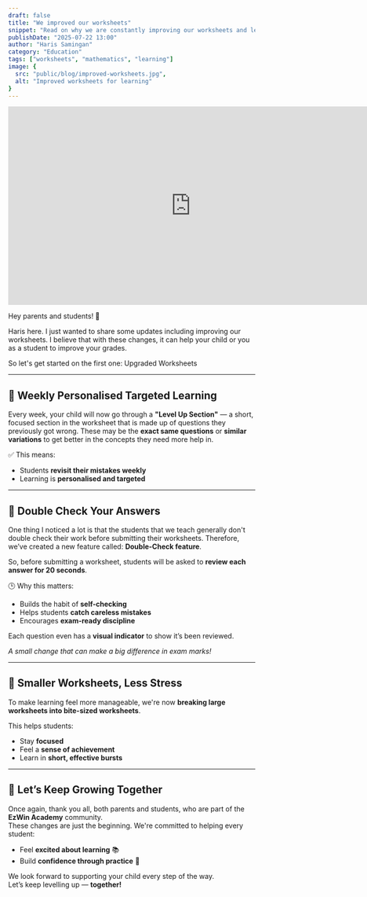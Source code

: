 ```yaml
---
draft: false
title: "We improved our worksheets"
snippet: "Read on why we are constantly improving our worksheets and learning systems"
publishDate: "2025-07-22 13:00"
author: "Haris Samingan"
category: "Education"
tags: ["worksheets", "mathematics", "learning"]
image: {
  src: "public/blog/improved-worksheets.jpg",
  alt: "Improved worksheets for learning"
}
---
```


<iframe src="https://www.veed.io/embed/798ea0ac-3a5d-4c67-ad1d-151a423b6e6d?watermark=0&color=&sharing=1&title=0" width="744" height="404" frameborder="0" title="July 2025 Update 1 - EzWin Academy" webkitallowfullscreen mozallowfullscreen allowfullscreen></iframe>

Hey parents and students! 👋

Haris here. I just wanted to share some updates including improving our worksheets. I believe that with these changes, it can help your child or you as a student to improve your grades.

So let's get started on the first one: Upgraded Worksheets

---

## 🚀 Weekly Personalised Targeted Learning

Every week, your child will now go through a **"Level Up Section"** — a short, focused section in the worksheet that is made up of questions they previously got wrong. These may be the **exact same questions** or **similar variations** to get better in  the concepts they need more help in.

✅ This means:
- Students **revisit their mistakes weekly**
- Learning is **personalised and targeted**

---

## 🧐 Double Check Your Answers

One thing I noticed a lot is that the students that we teach generally don't double check their work before submitting their worksheets. Therefore, we’ve created a new feature called: **Double-Check feature**.  

So, before submitting a worksheet, students will be asked to **review each answer for 20 seconds**.

🕒 Why this matters:
- Builds the habit of **self-checking**
- Helps students **catch careless mistakes**
- Encourages **exam-ready discipline**

Each question even has a **visual indicator** to show it’s been reviewed.  

_A small change that can make a big difference in exam marks!_

---

## 🧠 Smaller Worksheets, Less Stress

To make learning feel more manageable, we're now **breaking large worksheets into bite-sized worksheets**.  

This helps students:
- Stay **focused**
- Feel a **sense of achievement**
- Learn in **short, effective bursts**

---

## 🌱 Let’s Keep Growing Together

Once again, thank you all, both parents and students, who are part of the **EzWin Academy** community.  
These changes are just the beginning. We're committed to helping every student:

- Feel **excited about learning** 📚  
- Build **confidence through practice** 💪  

We look forward to supporting your child every step of the way.  
Let’s keep levelling up — **together!**
